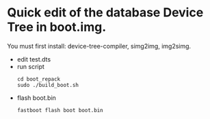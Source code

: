 # Quick edit of the database Device Tree in boot.img.
You must first install: device-tree-compiler, simg2img, img2simg.

- edit test.dts
- run script
  ```shell
  cd boot_repack
  sudo ./build_boot.sh
  ```
- flash boot.bin
  ```shell
  fastboot flash boot boot.bin 
  ```
  
